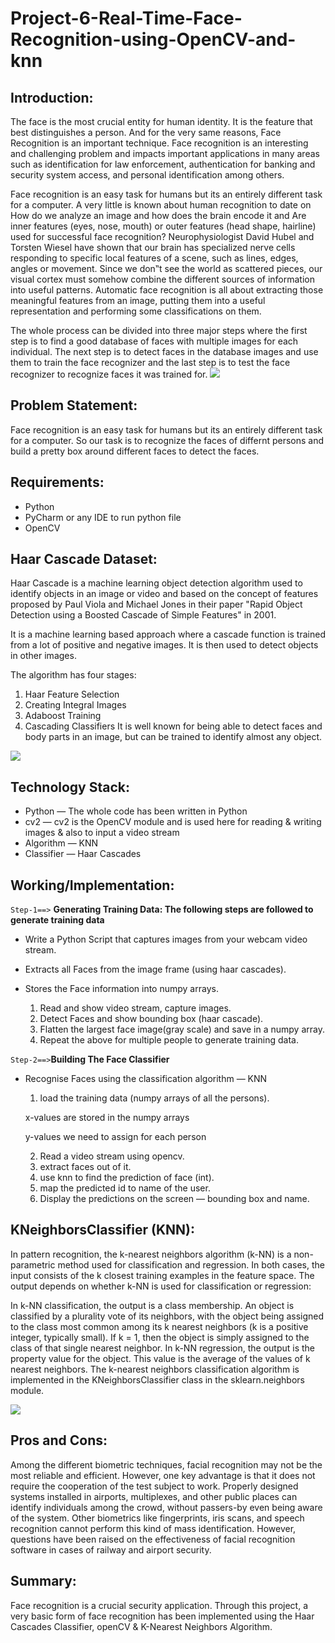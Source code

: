 # Project-6-Real-Time-Face-Recognition-using-OpenCV-and-knn
## Introduction:
The face is the most crucial entity for human identity. It is the feature that best distinguishes a person. And for the very same reasons, Face Recognition is an important technique. Face recognition is an interesting and challenging problem and impacts important applications in many areas such as identification for law enforcement, authentication for banking and security system access, and personal identification among others.

Face recognition is an easy task for humans but its an entirely different task for a computer. A very little is known about human recognition to date on How do we analyze an image and how does the brain encode it and Are inner features (eyes, nose, mouth) or outer features (head shape, hairline) used for successful face recognition? Neurophysiologist David Hubel and Torsten Wiesel have shown that our brain has specialized nerve cells responding to specific local features of a scene, such as lines, edges, angles or movement. Since we don‟t see the world as scattered pieces, our visual cortex must somehow combine the different sources of information into useful patterns. Automatic face recognition is all about extracting those meaningful features from an image, putting them into a useful representation and performing some classifications on them.

The whole process can be divided into three major steps where the first step is to find a good database of faces with multiple images for each individual. The next step is to detect faces in the database images and use them to train the face recognizer and the last step is to test the face recognizer to recognize faces it was trained for.
![](https://i.imgur.com/EHABvUI.png)

## Problem Statement:
Face recognition is an easy task for humans but its an entirely different task for a computer. So our task is to
recognize the faces of differnt persons and build a pretty box around different faces to detect the faces.


## Requirements:
- Python
- PyCharm or any IDE to run python file
- OpenCV

## Haar Cascade Dataset:
Haar Cascade is a machine learning object detection algorithm used to identify objects in an image or video and based on the concept of ​​ features proposed by Paul Viola and Michael Jones in their paper "Rapid Object Detection using a Boosted Cascade of Simple Features" in 2001.

It is a machine learning based approach where a cascade function is trained from a lot of positive and negative images. It is then used to detect objects in other images.

The algorithm has four stages:

  1. Haar Feature Selection
  2. Creating  Integral Images
  3. Adaboost Training
  4. Cascading Classifiers
It is well known for being able to detect faces and body parts in an image, but can be trained to identify almost any object.

![](https://lh3.googleusercontent.com/proxy/TgjS4w4vJpoBop6rAHz9cz-nwgdB1u5f3QUTb9d_Xowz7tdSsPt-f7VSmuvz3KBiEea31Vjcz3DJya8op-SeZulzCIzKYFw2SkIn0wy2cEYuhuvy8f6nV4eVB_ENhqDqj0D5whYNZw)

## Technology Stack:
- Python — The whole code has been written in Python
- cv2 — cv2 is the OpenCV module and is used here for reading & writing images & also to input a video stream
- Algorithm — KNN
- Classifier — Haar Cascades

## Working/Implementation:
`Step-1==>` **Generating Training Data: The following steps are followed to generate training data**

- Write a Python Script that captures images from your webcam video stream.
- Extracts all Faces from the image frame (using haar cascades).
- Stores the Face information into numpy arrays.

    1. Read and show video stream, capture images.
    2. Detect Faces and show bounding box (haar cascade).
    3. Flatten the largest face image(gray scale) and save in a numpy array.
    4. Repeat the above for multiple people to generate training data.
    
`Step-2==>`**Building The Face Classifier**
- Recognise Faces using the classification algorithm — KNN
    
    1. load the training data (numpy arrays of all the persons).
    
    x-values are stored in the numpy arrays
    
    y-values we need to assign for each person
    
    2. Read a video stream using opencv.
    3. extract faces out of it.
    4. use knn to find the prediction of face (int).
    5. map the predicted id to name of the user.
    6. Display the predictions on the screen — bounding box and name.


## KNeighborsClassifier (KNN):
In pattern recognition, the k-nearest neighbors algorithm (k-NN) is a non-parametric method used for classification and regression. In both cases, the input consists of the k closest training examples in the feature space. The output depends on whether k-NN is used for classification or regression:

In k-NN classification, the output is a class membership. An object is classified by a plurality vote of its neighbors, with the object being assigned to the class most common among its k nearest neighbors (k is a positive integer, typically small). If k = 1, then the object is simply assigned to the class of that single nearest neighbor.
In k-NN regression, the output is the property value for the object. This value is the average of the values of k nearest neighbors.
The k-nearest neighbors classification algorithm is implemented in the KNeighborsClassifier class in the sklearn.neighbors module.

![](https://images.squarespace-cdn.com/content/v1/55ff6aece4b0ad2d251b3fee/1465017787823-KXFG6O0MU5NWYF8EI6UU/ke17ZwdGBToddI8pDm48kICIavOU0GBCWw19s1p5lSVZw-zPPgdn4jUwVcJE1ZvWULTKcsloFGhpbD8VGAmRSUJFbgE-7XRK3dMEBRBhUpycqPLetyMM_eWnzi1H9kYzvMtuY8jA9E1WuBOqLarM1WXLSloz6LILkqH1WHTAqb8/image-asset.png)
    
## Pros and Cons:
Among the different biometric techniques, facial recognition may not be the most reliable and efficient. However, one key advantage is that it does not require the cooperation of the test subject to work. Properly designed systems installed in airports, multiplexes, and other public places can identify individuals among the crowd, without passers-by even being aware of the system. Other biometrics like fingerprints, iris scans, and speech recognition cannot perform this kind of mass identification. However, questions have been raised on the effectiveness of facial recognition software in cases of railway and airport security.

## Summary:
Face recognition is a crucial security application. Through this project, a very basic form of face recognition has been implemented using the Haar Cascades Classifier, openCV & K-Nearest Neighbors Algorithm.
